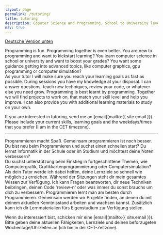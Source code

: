 ```yaml
---
layout: page
permalink: /tutoring/
title: tutoring
description: Coputer Science and Programming. School to University level.
nav: true
---
```


<a href="#german" id="hide-if-scrollbar">Deutsche Version unten</a>

Programming is fun. Programming together is even better. You are new to programming and want to kickstart learning? 
You learn computer science in school or university and want to boost your grades? 
You want some guidance getting into advanced topics, like computer graphics, gpu programming or computer simulation?  
As your tutor I will make sure you reach your learning goals as fast as possible. During sessions you have my knowledge at your disposal. 
I can answer questions, teach new techniques, review your code, or whatever else you need grow. Programming is best learnt by programming. 
Together we will find projects to work on, that match your skill level and help you improve. 
I can also provide you with additional learning materials to study on your own.     

If you are interested in tutoring, send me an [email](mailto:{{ site.email }}). Please include your current skills, learning goals and the weekdays/times that you prefer (I am in the CET timezone).  

---
<a name="german"></a>
Programmieren macht Spaß. Gemeinsam programmieren ist noch besser. 
Du bist neu beim Programmieren und suchst einen schnellen start? 
Du lernst Informatik in der Schule oder im Studium und möchtest deine Noten verbessern?    
Du suchst unterstützung beim Einstieg in fortgeschrittene Themen, wie Computergrafik, Grafikkartenprogrammierung oder Computersimulation?  
Als dein Tutor werde ich dabei helfen, deine Lernziele so schnell wie möglich zu erreichen. Während der Sitzungen steht dir mein gesamtes Wissen zur Verfügung. 
Ich kann Fragen beantworten, dir neue Techniken beibringen, deinen Code 'review-n' oder was immer du sonst brauchs um dich zu verbessern. 
Programmieren lernt man am besten durch Programmieren. 
Gemeinsam werden wir Projekte finden, an denen du mit deinem aktuellen Kenntnisstand arbeiten und wachsen kannst. 
Zusätzlich kann ich dir Lernmaterialien fürs Eigenstudium zur Verfügung stellen.     

Wenn du interessiert bist, schicken mir eine [email](mailto:{{ site.email }}). Bitte geben deine aktuellen Fähigkeiten, Lernziele und deinen beforzugeten Wochentage/Uhrzeiten an (ich bin in der CET-Zeitzone).
